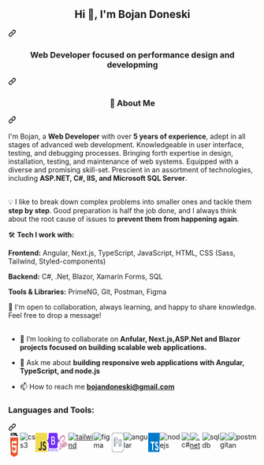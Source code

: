 <article class="markdown-body entry-content container-lg f5" itemprop="text">
   <div class="markdown-heading" dir="auto">
     <h1 align="center" class="heading-element" dir="auto">Hi 👋, I'm Bojan Doneski</h1>
     <a id="user-content-hi--im-miroslav-jovic" class="anchor" aria-label="Permalink: Hi 👋, I'm Boja Doneski" href="#hi--im-bojan-doneski">
       <svg class="octicon octicon-link" viewBox="0 0 16 16" version="1.1" width="16" height="16" aria-hidden="true">
         <path d="m7.775 3.275 1.25-1.25a3.5 3.5 0 1 1 4.95 4.95l-2.5 2.5a3.5 3.5 0 0 1-4.95 0 .751.751 0 0 1 .018-1.042.751.751 0 0 1 1.042-.018 1.998 1.998 0 0 0 2.83 0l2.5-2.5a2.002 2.002 0 0 0-2.83-2.83l-1.25 1.25a.751.751 0 0 1-1.042-.018.751.751 0 0 1-.018-1.042Zm-4.69 9.64a1.998 1.998 0 0 0 2.83 0l1.25-1.25a.751.751 0 0 1 1.042.018.751.751 0 0 1 .018 1.042l-1.25 1.25a3.5 3.5 0 1 1-4.95-4.95l2.5-2.5a3.5 3.5 0 0 1 4.95 0 .751.751 0 0 1-.018 1.042.751.751 0 0 1-1.042.018 1.998 1.998 0 0 0-2.83 0l-2.5 2.5a1.998 1.998 0 0 0 0 2.83Z"></path>
      </svg>
    </a>
</div>
<div class="markdown-heading" dir="auto"><h3 align="center" class="heading-element" dir="auto">Web Developer focused on performance design and developming</h3><a id="user-content-frontend-developer-focused-on-performance-and-design" class="anchor" aria-label="Permalink: Frontend Developer focused on performance and design" href="#frontend-developer-focused-on-performance-and-design"><svg class="octicon octicon-link" viewBox="0 0 16 16" version="1.1" width="16" height="16" aria-hidden="true"><path d="m7.775 3.275 1.25-1.25a3.5 3.5 0 1 1 4.95 4.95l-2.5 2.5a3.5 3.5 0 0 1-4.95 0 .751.751 0 0 1 .018-1.042.751.751 0 0 1 1.042-.018 1.998 1.998 0 0 0 2.83 0l2.5-2.5a2.002 2.002 0 0 0-2.83-2.83l-1.25 1.25a.751.751 0 0 1-1.042-.018.751.751 0 0 1-.018-1.042Zm-4.69 9.64a1.998 1.998 0 0 0 2.83 0l1.25-1.25a.751.751 0 0 1 1.042.018.751.751 0 0 1 .018 1.042l-1.25 1.25a3.5 3.5 0 1 1-4.95-4.95l2.5-2.5a3.5 3.5 0 0 1 4.95 0 .751.751 0 0 1-.018 1.042.751.751 0 0 1-1.042.018 1.998 1.998 0 0 0-2.83 0l-2.5 2.5a1.998 1.998 0 0 0 0 2.83Z"></path></svg></a></div>
<div class="markdown-heading" dir="auto"><h3 align="center" class="heading-element" dir="auto">🚀 About Me</h3><a id="user-content--about-me" class="anchor" aria-label="Permalink: 🚀 About Me" href="#-about-me"><svg class="octicon octicon-link" viewBox="0 0 16 16" version="1.1" width="16" height="16" aria-hidden="true"><path d="m7.775 3.275 1.25-1.25a3.5 3.5 0 1 1 4.95 4.95l-2.5 2.5a3.5 3.5 0 0 1-4.95 0 .751.751 0 0 1 .018-1.042.751.751 0 0 1 1.042-.018 1.998 1.998 0 0 0 2.83 0l2.5-2.5a2.002 2.002 0 0 0-2.83-2.83l-1.25 1.25a.751.751 0 0 1-1.042-.018.751.751 0 0 1-.018-1.042Zm-4.69 9.64a1.998 1.998 0 0 0 2.83 0l1.25-1.25a.751.751 0 0 1 1.042.018.751.751 0 0 1 .018 1.042l-1.25 1.25a3.5 3.5 0 1 1-4.95-4.95l2.5-2.5a3.5 3.5 0 0 1 4.95 0 .751.751 0 0 1-.018 1.042.751.751 0 0 1-1.042.018 1.998 1.998 0 0 0-2.83 0l-2.5 2.5a1.998 1.998 0 0 0 0 2.83Z"></path></svg></a></div>
<p align="left" dir="auto"></p>
I'm Bojan, a <b>Web Developer</b> with over <b>5 years of experience</b>, adept in all stages of advanced
web development. Knowledgeable in user interface, testing, and debugging
processes. Bringing forth expertise in design, installation, testing, and maintenance of
web systems. Equipped with a diverse and promising skill-set. Prescient in an
assortment of technologies, including <b>ASP.NET, C#, IIS, and Microsoft SQL Server</b>.
<br><br>
<p dir="auto">💡 I like to break down complex problems into smaller ones and tackle them <b>step by step</b>. Good preparation is half the job done, and I always think about the root cause of issues to <b>prevent them from happening again</b>.</p>
<p dir="auto">🛠️ <b>Tech I work with:</b></p>
<p dir="auto"><b>Frontend:</b> Angular, Next.js, TypeScript, JavaScript, HTML, CSS (Sass, Tailwind, Styled-components)</p>
<p dir="auto"><b>Backend:</b> C#, .Net, Blazor, Xamarin Forms, SQL</p>
<p dir="auto"><b>Tools &amp; Libraries:</b> PrimeNG, Git, Postman, Figma</p>
<p dir="auto">🚀 I'm open to collaboration, always learning, and happy to share knowledge. Feel free to drop a message!
<br><br></p>
<ul dir="auto">
<li>
<p dir="auto">👯 I’m looking to collaborate on <strong>Anfular, Next.js,ASP.Net and Blazor projects focused on building scalable web applications.</strong></p>
</li>
<li>
<p dir="auto">💬 Ask me about <strong>building responsive web applications with Angular, TypeScript, and node.js</strong></p>
</li>
<li>
<p dir="auto">📫 How to reach me <strong><a href="mailto:bojandoneski@gmail.com">bojandoneski@gmail.com</a></strong></p>
</li>

</ul>
<!--<div class="markdown-heading" dir="auto"><h3 align="left" class="heading-element" dir="auto">Connect with me:</h3><a id="user-content-connect-with-me" class="anchor" aria-label="Permalink: Connect with me:" href="#connect-with-me"><svg class="octicon octicon-link" viewBox="0 0 16 16" version="1.1" width="16" height="16" aria-hidden="true"><path d="m7.775 3.275 1.25-1.25a3.5 3.5 0 1 1 4.95 4.95l-2.5 2.5a3.5 3.5 0 0 1-4.95 0 .751.751 0 0 1 .018-1.042.751.751 0 0 1 1.042-.018 1.998 1.998 0 0 0 2.83 0l2.5-2.5a2.002 2.002 0 0 0-2.83-2.83l-1.25 1.25a.751.751 0 0 1-1.042-.018.751.751 0 0 1-.018-1.042Zm-4.69 9.64a1.998 1.998 0 0 0 2.83 0l1.25-1.25a.751.751 0 0 1 1.042.018.751.751 0 0 1 .018 1.042l-1.25 1.25a3.5 3.5 0 1 1-4.95-4.95l2.5-2.5a3.5 3.5 0 0 1 4.95 0 .751.751 0 0 1-.018 1.042.751.751 0 0 1-1.042.018 1.998 1.998 0 0 0-2.83 0l-2.5 2.5a1.998 1.998 0 0 0 0 2.83Z"></path></svg></a></div>
<p align="left" dir="auto">
<a href="https://www.linkedin.com/in/bojan-doneski-246991143/" rel="nofollow"><img align="center" src="https://raw.githubusercontent.com/rahuldkjain/github-profile-readme-generator/master/src/images/icons/Social/linked-in-alt.svg" alt="mj888" height="30" width="40" style="max-width: 100%;"></a>
</p>-->
<div class="markdown-heading" dir="auto"><h3 align="left" class="heading-element" dir="auto">Languages and Tools:</h3><a id="user-content-languages-and-tools" class="anchor" aria-label="Permalink: Languages and Tools:" href="#languages-and-tools"><svg class="octicon octicon-link" viewBox="0 0 16 16" version="1.1" width="16" height="16" aria-hidden="true"><path d="m7.775 3.275 1.25-1.25a3.5 3.5 0 1 1 4.95 4.95l-2.5 2.5a3.5 3.5 0 0 1-4.95 0 .751.751 0 0 1 .018-1.042.751.751 0 0 1 1.042-.018 1.998 1.998 0 0 0 2.83 0l2.5-2.5a2.002 2.002 0 0 0-2.83-2.83l-1.25 1.25a.751.751 0 0 1-1.042-.018.751.751 0 0 1-.018-1.042Zm-4.69 9.64a1.998 1.998 0 0 0 2.83 0l1.25-1.25a.751.751 0 0 1 1.042.018.751.751 0 0 1 .018 1.042l-1.25 1.25a3.5 3.5 0 1 1-4.95-4.95l2.5-2.5a3.5 3.5 0 0 1 4.95 0 .751.751 0 0 1-.018 1.042.751.751 0 0 1-1.042.018 1.998 1.998 0 0 0-2.83 0l-2.5 2.5a1.998 1.998 0 0 0 0 2.83Z"></path></svg></a></div>
<div align="left">
  <div style="display: flex;">
   <a https://www.w3.org/html/ rel="nofollow" width="60"> <img src="https://raw.githubusercontent.com/devicons/devicon/master/icons/html5/html5-original-wordmark.svg" alt="html5" width="50" height="50" style="max-width: 100%;"> </a> 
   <a https://www.w3schools.com/css/ rel="nofollow" width="60"> <img src="https://cdn.worldvectorlogo.com/logos/css-3.svg" alt="css3" width="40" height="40" style="max-width: 100%;"> </a>
   <a https://developer.mozilla.org/en-US/docs/Web/JavaScript rel="nofollow" width="60"> <img src="https://raw.githubusercontent.com/devicons/devicon/master/icons/javascript/javascript-original.svg" alt="javascript" width="50" height="40" style="max-width: 100%;"> </a> <a https://getbootstrap.com rel="nofollow"> <img src="https://raw.githubusercontent.com/devicons/devicon/master/icons/bootstrap/bootstrap-plain-wordmark.svg" alt="bootstrap" width="50" height="40" style="max-width: 100%;"> </a> 
   <a https://sass-lang.com rel="nofollow"> <img src="https://raw.githubusercontent.com/devicons/devicon/master/icons/sass/sass-original.svg" alt="sass" width="40" height="40" style="max-width: 100%;"> </a>
   <a target="_blank" rel="noopener noreferrer" href=""><img src="https://icon.icepanel.io/Technology/svg/Tailwind-CSS.svg" alt="tailwind" width="50" height="40" style="max-width: 100%;"></a><a https://www.figma.com rel="nofollow" width="60"> <img src="https://camo.githubusercontent.com/e5c1b4b7d59d58f0607fede5dd922211257cd09031f3c2370308ab4e34356299/68747470733a2f2f7777772e766563746f726c6f676f2e7a6f6e652f6c6f676f732f6669676d612f6669676d612d69636f6e2e737667" alt="figma" width="40" height="40" data-canonical-src="https://www.vectorlogo.zone/logos/figma/figma-icon.svg" style="max-width: 100%;"> </a>
   <a href="https://www.photoshop.com/en" rel="nofollow"> <img src="https://raw.githubusercontent.com/devicons/devicon/master/icons/photoshop/photoshop-line.svg" alt="photoshop" width="50" height="40" style="max-width: 100%;"> </a><a rel="nofollow"> <img src="https://www.clipartmax.com/png/middle/284-2848454_angular-icon-logo-png-transparent-angular-logo.png" alt="angular" width="50" height="40" data-canonical-src="https://www.vectorlogo.zone/logos/firebase/firebase-icon.svg" style="max-width: 100%;"> </a>
 <a www.typescriptlang.org rel="nofollow"> <img src="https://raw.githubusercontent.com/devicons/devicon/master/icons/typescript/typescript-original.svg" alt="typescript" width="50" height="40" style="max-width: 100%;"> </a>
   <a https://nodejs.org/" rel="nofollow"> <img src="https://w7.pngwing.com/pngs/56/223/png-transparent-node-js-javascript-computer-icons-github-angle-text-logo.png" alt="nodejs" width="70" height="40"  style="max-width: 100%;"> </a>
   <a  rel="nofollow"> <img src="https://banner2.cleanpng.com/20180831/iua/kisspng-c-programming-language-logo-microsoft-visual-stud-atlas-portfolio-1713945971245.webp" alt="c#" width="40" height="40" style="max-width: 100%;"> </a>
   <a href="" rel="nofollow"> <img src="https://upload.wikimedia.org/wikipedia/commons/thumb/7/7d/Microsoft_.NET_logo.svg/1200px-Microsoft_.NET_logo.svg.png" alt=".net" width="50" height="40" style="max-width: 100%;"> </a>
   <a https://www.w3schools.com/sql/ rel="nofollow"> <img src="https://static-00.iconduck.com/assets.00/sql-database-generic-icon-1521x2048-d0vdpxpg.png" alt="sqldb" width="50" height="40" style="max-width: 100%;"> </a><a https://git-scm.com/ rel="nofollow"> <img src="https://camo.githubusercontent.com/ff5301ef7472dbdf522b776167a8af8c326299fe8175e53f6b052bbcc04533e3/68747470733a2f2f7777772e766563746f726c6f676f2e7a6f6e652f6c6f676f732f6769742d73636d2f6769742d73636d2d69636f6e2e737667" alt="git" width="50" height="40" data-canonical-src="https://www.vectorlogo.zone/logos/git-scm/git-scm-icon.svg" style="max-width: 100%;"> </a>    <a https://postman.com rel="nofollow"> <img src="https://camo.githubusercontent.com/5c2595c2fcc9ef7ffa97d14f868547d945d5cee65045377c7c34611b5a67c139/68747470733a2f2f7777772e766563746f726c6f676f2e7a6f6e652f6c6f676f732f676574706f73746d616e2f676574706f73746d616e2d69636f6e2e737667" alt="postman" width="40" height="40" data-canonical-src="https://www.vectorlogo.zone/logos/getpostman/getpostman-icon.svg" style="max-width: 100%;"> </a>       </div></div>
</article>
  </div>
